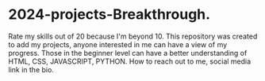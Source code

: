 # 2024-projects-Breakthrough.
Rate my skills out of 20 because I'm beyond 10.
This repository was created to add my projects, anyone interested in me can have a view of my progress. 
Those in the beginner level can have a better understanding of HTML, CSS, JAVASCRIPT, PYTHON. 
How to reach out to me, social media link in the bio.
